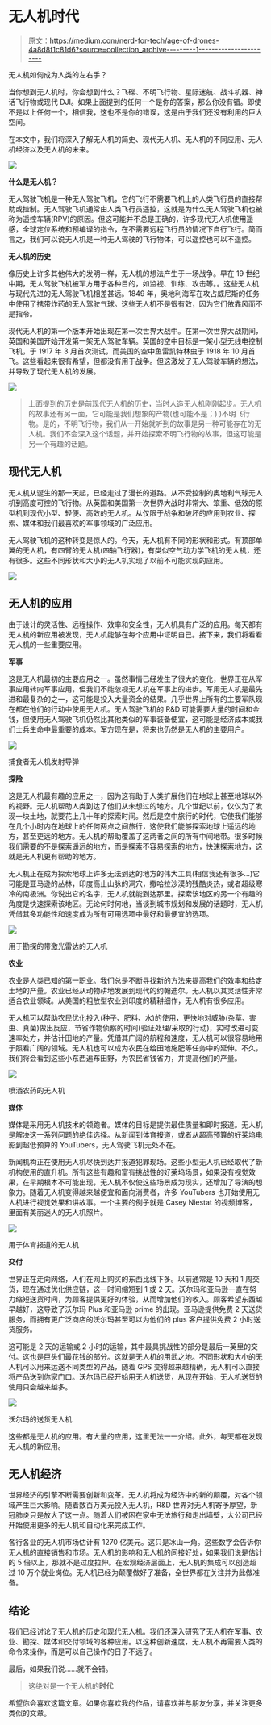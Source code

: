 # 无人机时代

> 原文：<https://medium.com/nerd-for-tech/age-of-drones-4a8d8f1c81d6?source=collection_archive---------1----------------------->

无人机如何成为人类的左右手？

当你想到无人机时，你会想到什么？飞碟、不明飞行物、星际迷航、战斗机器、神话飞行物或现代 DJI。如果上面提到的任何一个是你的答案，那么你没有错。即使不是以上任何一个，相信我，这也不是你的错误，这是由于我们还没有利用的巨大空间。

在本文中，我们将深入了解无人机的简史、现代无人机、无人机的不同应用、无人机经济以及无人机的未来。

![](img/08c240c56691981a917266a3d722bd53.png)

**什么是无人机？**

无人驾驶飞机是一种无人驾驶飞机，它的飞行不需要飞机上的人类飞行员的直接帮助或控制。无人驾驶飞机通常由人类飞行员遥控，这就是为什么无人驾驶飞机也被称为遥控车辆(RPV)的原因。但这可能并不总是正确的，许多现代无人机使用遥感，全球定位系统和预编译的指令，在不需要远程飞行员的情况下自行飞行。简而言之，我们可以说无人机是一种无人驾驶的飞行物体，可以遥控也可以不遥控。

**无人机的历史**

像历史上许多其他伟大的发明一样，无人机的想法产生于一场战争。早在 19 世纪中期，无人驾驶飞机被军方用于各种目的，如监视、训练、攻击等。。这些无人机与现代先进的无人驾驶飞机相差甚远。1849 年，奥地利海军在攻占威尼斯的任务中使用了携带炸药的无人驾驶气球。这些无人机不是很有效，因为它们依靠风而不是指令。

现代无人机的第一个版本开始出现在第一次世界大战中。在第一次世界大战期间，英国和美国开始开发第一架无人驾驶车辆。英国的空中目标是一架小型无线电控制飞机，于 1917 年 3 月首次测试，而美国的空中鱼雷凯特林虫于 1918 年 10 月首飞。这些看起来很有希望，但都没有用于战争。但这激发了无人驾驶车辆的想法，并导致了现代无人机的发展。

![](img/c2cadb4188a06060b444f1cd76dfbe15.png)

> 上面提到的历史是前现代无人机的历史，当时人造无人机刚刚起步。无人机的故事还有另一面，它可能是我们想象的产物(也可能不是；) )不明飞行物。是的，不明飞行物，我们从一开始就听到的故事是另一种可能存在的无人机。我们不会深入这个话题，并开始探索不明飞行物的故事，但这可能是另一个有趣的话题。

## 现代无人机

无人机从诞生的那一天起，已经走过了漫长的道路。从不受控制的奥地利气球无人机到高度可控的飞行物。从英国和美国第一次世界大战时非常大、笨重、低效的原型机到现代小型、轻便、高效的无人机。从仅限于战争和破坏的应用到农业、探索、媒体和我们最喜欢的军事领域的广泛应用。

无人驾驶飞机的这种转变是惊人的。今天，无人机有不同的形状和形式。有顶部单翼的无人机，有四臂的无人机(四轴飞行器)，有类似空气动力学飞机的无人机，还有很多。这些不同形状和大小的无人机实现了以前不可能实现的应用。

![](img/f33c3b1e36a140a3d765ef4bd6312eaa.png)

## 无人机的应用

由于设计的灵活性、远程操作、效率和安全性，无人机具有广泛的应用。每天都有无人机的新应用被发现，无人机能够在每个应用中证明自己。接下来，我们将看看无人机的一些重要应用。

**军事**

这是无人机最初的主要应用之一。虽然事情已经发生了很大的变化，世界正在从军事应用转向军事应用，但我们不能忽视无人机在军事上的进步。军用无人机是最先进和最复杂的之一，这可能是投入大量资金的结果。几乎世界上所有的主要军队现在都在他们的行动中使用无人机。无人驾驶飞机的 R&D 可能需要大量的时间和金钱，但使用无人驾驶飞机仍然比其他类似的军事装备便宜，这可能是经济成本或我们士兵生命中最重要的成本。军方现在是，将来也仍然是无人机的主要用户。

![](img/b38f5494d6fe6caa0e300f8842325965.png)

捕食者无人机发射导弹

**探险**

这是无人机最有趣的应用之一，因为这有助于人类扩展他们在地球上甚至地球以外的视野。无人机帮助人类到达了他们从未想过的地方。几个世纪以前，仅仅为了发现一块土地，就要花上几十年的探索时间。然后是空中旅行的时代，它使我们能够在几个小时内在地球上的任何两点之间旅行，这使我们能够探索地球上遥远的地方，甚至更远的地方。无人机的帮助覆盖了这两者之间的所有中间地带。很多时候我们需要的不是探索遥远的地方，而是探索不容易探索的地方，快速探索地方，这就是无人机更有帮助的地方。

无人机正在成为探索地球上许多无法到达的地方的伟大工具(相信我还有很多…)它可能是亚马逊的丛林，印度高止山脉的洞穴，撒哈拉沙漠的残酷炎热，或者超级寒冷的南极洲。你说出它的名字，无人机就能到达那里。探索该地区的另一个有趣的角度是快速探索该地区。无论何时何地，当谈到城市规划和发展的话题时，无人机凭借其多功能性和速度成为所有可用选项中最好和最便宜的选项。

![](img/2077efb6f569c0ece347c38eee4db53a.png)

用于勘探的带激光雷达的无人机

**农业**

农业是人类已知的第一职业。我们总是不断寻找新的方法来提高我们的效率和给定土地的产量。农业已经从动物耕地发展到现代的约翰迪尔。无人机以其灵活性非常适合农业领域。从美国的粗放型农业到印度的精耕细作，无人机有很多应用。

无人机可以帮助农民优化投入(种子、肥料、水)的使用，更快地对威胁(杂草、害虫、真菌)做出反应，节省作物侦察的时间(验证处理/采取的行动)，实时改进可变速率处方，并估计田地的产量。凭借其广阔的航程和速度，无人机可以很容易地用于照看广阔的领域。无人机也可以成为农民在给田地施肥等任务中的延伸。不久，我们将会看到这些小东西遍布田野，为农民省钱省力，并提高他们的产量。

![](img/290789e6f105c61d99ecc335d7c47f54.png)

喷洒农药的无人机

**媒体**

媒体是采用无人机技术的领跑者。媒体的目标是提供最佳质量和即时报道。无人机是解决这一系列问题的绝佳选择。从新闻到体育报道，或者从超高预算的好莱坞电影到超低预算的 YouTubers，无人驾驶飞机无处不在。

新闻机构正在使用无人机尽快到达并报道犯罪现场。这些小型无人机已经取代了新机构使用的直升机。所有这些有趣和富有挑战性的好莱坞场景，如果没有视觉效果，在早期根本不可能出现，无人机不仅使这些场景成为现实，还增加了导演的想象力。随着无人机变得越来越便宜和面向消费者，许多 YouTubers 也开始使用无人机进行视觉效果和讲故事。一个主要的例子就是 Casey Niestat 的视频博客，里面有美丽迷人的无人机照片。

![](img/709231d9353f8f44a978ea2ae7e9bfeb.png)

用于体育报道的无人机

**交付**

世界正在走向网络，人们在网上购买的东西比线下多。以前通常是 10 天和 1 周交货，现在通过优化供应链，这一时间缩短到 1 或 2 天。沃尔玛和亚马逊一直在努力缩短送货时间，为顾客提供更好的体验，从而增加他们的收入。顾客希望东西越早越好，这导致了沃尔玛 Plus 和亚马逊 prime 的出现。亚马逊提供免费 2 天送货服务，而拥有更广泛商店的沃尔玛甚至可以为他们的 plus 客户提供免费 2 小时送货服务。

这可能是 2 天的运输或 2 小时的运输，其中最具挑战性的部分是最后一英里的交付。这也是巨头们最花钱的部分。这就是无人机的用武之地。不同形状和大小的无人机可以用来运送不同类型的产品，随着 GPS 变得越来越精确，无人机可以直接将产品送到你家门口。沃尔玛已经开始用无人机送货，从现在开始，无人机送货的使用只会越来越多。

![](img/74b48a082479c396b04584ef9d1014dd.png)

沃尔玛的送货无人机

这些都是无人机的应用。有大量的应用，这里无法一一介绍。此外，每天都在发现无人机的新应用。

## 无人机经济

世界经济的引擎不断需要创新和变革。无人机将成为经济中的新的颠覆，对各个领域产生巨大影响。随着数百万美元投入无人机，R&D 世界对无人机寄予厚望，新冠肺炎只是放大了这一点。随着人们被困在家中无法旅行和走出墙壁，大公司已经开始使用更多的无人机和自动化来完成工作。

各行各业的无人机市场估计有 1270 亿美元。这只是冰山一角。这些数字会告诉你无人机的直接销售和市场。无人机的影响和无人机的间接好处，如果我们说是估计的 5 倍以上，那就不是过度拉伸。在宏观经济层面上，无人机的集成可以创造超过 10 万个就业岗位。无人机已经为颠覆做好了准备，全世界都在关注并为此做准备。

## 结论

我们已经讨论了无人机的历史和现代无人机。我们还深入研究了无人机在军事、农业、勘探、媒体和交付领域的各种应用。以这种创新速度，无人机不再需要人类的命令来操作，而是可以自己操作的日子不远了。

最后，如果我们说……就不会错。

> 这绝对是一个无人机的**时代**

希望你会喜欢这篇文章。如果你喜欢我的作品，请喜欢并与朋友分享，并关注更多类似的文章。
